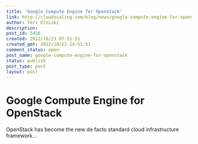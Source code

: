 ```yaml
---
title: 'Google Compute Engine for OpenStack'
link: http://cloudscaling.com/blog/news/google-compute-engine-for-openstack/
author: Teri Elniski
description: 
post_id: 5416
created: 2012/10/23 07:51:51
created_gmt: 2012/10/23 14:51:51
comment_status: open
post_name: google-compute-engine-for-openstack
status: publish
post_type: post
layout: post
---
```


# Google Compute Engine for OpenStack

OpenStack has become the new de facto standard cloud infrastructure framework...